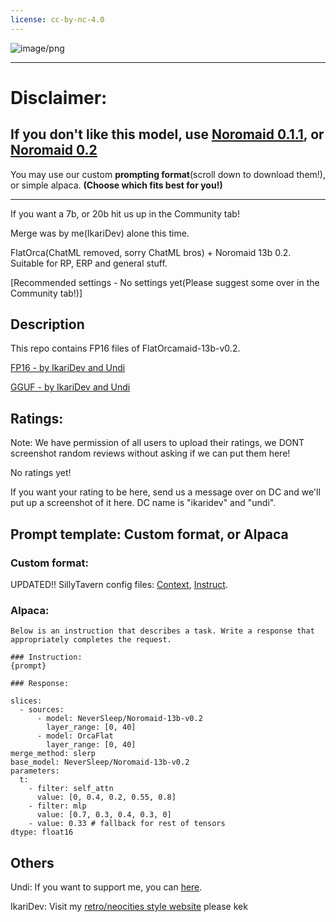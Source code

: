 ```yaml
---
license: cc-by-nc-4.0
---
```


![image/png](https://cdn-uploads.huggingface.co/production/uploads/630dfb008df86f1e5becadc3/VKX2Z2yjZX5J8kXzgeCYO.png)


---

# Disclaimer:
## If you don't like this model, use [Noromaid 0.1.1](https://huggingface.co/NeverSleep/Noromaid-13b-v0.1.1), or [Noromaid 0.2](https://huggingface.co/NeverSleep/Noromaid-13b-v0.2)

You may use our custom **prompting format**(scroll down to download them!), or simple alpaca. **(Choose which fits best for you!)**

---


If you want a 7b, or 20b hit us up in the Community tab!

Merge was by me(IkariDev) alone this time.

FlatOrca(ChatML removed, sorry ChatML bros) + Noromaid 13b 0.2. Suitable for RP, ERP and general stuff.

[Recommended settings - No settings yet(Please suggest some over in the Community tab!)]

<!-- description start -->
## Description

<!-- [Recommended settings - contributed by localfultonextractor](https://files.catbox.moe/ue0tja.json) -->

This repo contains FP16 files of FlatOrcamaid-13b-v0.2.

[FP16 - by IkariDev and Undi](https://huggingface.co/NeverSleep/FlatOrcamaid-13b-v0.2)

<!-- [GGUF - By TheBloke](https://huggingface.co/TheBloke/Athena-v4-GGUF)-->

<!-- [GPTQ - By TheBloke](https://huggingface.co/TheBloke/Athena-v4-GPTQ)-->

<!-- [exl2[8bpw-8h] - by AzureBlack](https://huggingface.co/AzureBlack/Echidna-13b-v0.3-8bpw-8h-exl2)-->

<!-- [AWQ - By TheBloke](https://huggingface.co/TheBloke/Athena-v4-AWQ)-->

<!-- [fp16 - by IkariDev+Undi95](https://huggingface.co/IkariDev/Athena-v4)-->

[GGUF - by IkariDev and Undi](https://huggingface.co/NeverSleep/FlatOrcamaid-13b-v0.2-GGUF)
<!-- [OLD(GGUF - by IkariDev+Undi95)](https://huggingface.co/IkariDev/Athena-v4-GGUF)-->

## Ratings:

Note: We have permission of all users to upload their ratings, we DONT screenshot random reviews without asking if we can put them here!

No ratings yet!

If you want your rating to be here, send us a message over on DC and we'll put up a screenshot of it here. DC name is "ikaridev" and "undi".

<!-- description end -->
<!-- prompt-template start -->
## Prompt template: Custom format, or Alpaca

### Custom format:
UPDATED!! SillyTavern config files: [Context](https://files.catbox.moe/ifmhai.json), [Instruct](https://files.catbox.moe/ttw1l9.json).

### Alpaca:
```
Below is an instruction that describes a task. Write a response that appropriately completes the request.

### Instruction:
{prompt}

### Response:

```


```
slices:
  - sources:
      - model: NeverSleep/Noromaid-13b-v0.2
        layer_range: [0, 40]
      - model: OrcaFlat
        layer_range: [0, 40]
merge_method: slerp
base_model: NeverSleep/Noromaid-13b-v0.2
parameters:
  t:
    - filter: self_attn
      value: [0, 0.4, 0.2, 0.55, 0.8]
    - filter: mlp
      value: [0.7, 0.3, 0.4, 0.3, 0]
    - value: 0.33 # fallback for rest of tensors
dtype: float16
```

## Others

Undi: If you want to support me, you can [here](https://ko-fi.com/undiai).

IkariDev: Visit my [retro/neocities style website](https://ikaridevgit.github.io/) please kek